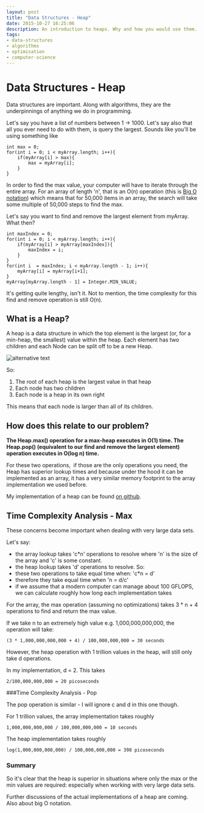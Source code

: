 ```yaml
---
layout: post
title: "Data Structures - Heap"
date: 2015-10-27 16:25:06
description: An introduction to heaps. Why and how you would use them.
tags: 
- data-structures
- algorithms
- optimisation
- computer-science
---
```

# Data Structures - Heap

Data structures are important. Along with algorithms, they are the underpinnings of anything we do in programming.

Let's say you have a list of numbers between 1 -> 1000. Let's say also that all you ever need to do with them, is query the largest. Sounds like you'll be using something like

```
int max = 0;
for(int i = 0; i < myArray.length; i++){
    if(myArray[i] > max){
        max = myArray[i];
    }
}
```

In order to find the max value, your computer will have to iterate through the entire array. For an array of length 'n', that is an O(n) operation (this is [Big O notation](https://en.wikipedia.org/wiki/Big_O_notation)) which means that for 50,000 items in an array, the search will take some multiple of 50,000 steps to find the max.  

Let's say you want to find and remove the largest element from myArray. What then?  

```
int maxIndex = 0;
for(int i = 0; i < myArray.length; i++){
    if(myArray[i] > myArray[maxIndex]){
        maxIndex = i;
    }
}
for(int i  = maxIndex; i < myArray.length - 1; i++){
    myArray[i] = myArray[i+1];
}
myArray[myArray.length - 1] = Integer.MIN_VALUE;

```
  
It's getting quite lengthy, isn't it. Not to mention, the time complexity for this find and remove operation is still O(n).  

## What is a Heap?

A heap is a data structure in which the top element is the largest (or, for a min-heap, the smallest) value within the heap. Each element has two children and each Node can be split off to be a new Heap.

![alternative text](https://upload.wikimedia.org/wikipedia/commons/thumb/3/38/Max-Heap.svg/480px-Max-Heap.svg.png)

So:
1.  The root of each heap is the largest value in that heap
2.  Each node has two children
3.  Each node is a heap in its own right

This means that each node is larger than all of its children.

## How does this relate to our problem?

**The Heap.max() operation for a max-heap executes in O(1) time. The Heap.pop() (equivalent to our find and remove the largest element) operation executes in O(log n) time.**

For these two operations,  if those are the only operations you need, the Heap has superior lookup times and because under the hood it can be implemented as an array, it has a very similar memory footprint to the array implementation we used before.

My implementation of a heap can be found [on github](https://github.com/cohen990/Heap).

## Time Complexity Analysis - Max

These concerns become important when dealing with very large data sets.

Let's say:
- the array lookup takes 'c*n' operations to resolve where 'n' is the size of the array and 'c' is some constant.
- the heap lookup takes 'd' operations to resolve.
So:
- these two operations to take equal time when: 'c*n = d'
- therefore they take equal time when 'n = d/c'
- if we assume that a modern computer can manage about 100 GFLOPS, we can calculate roughly how long each implementation takes

For the array, the max operation (assuming no optimizations) takes 3 * n + 4 operations to find and return the max value.

If we take n to an extremely high value e.g. 1,000,000,000,000, the operation will take:

```
(3 * 1,000,000,000,000 + 4) / 100,000,000,000 = 30 seconds
```

However, the heap operation with 1 trillion values in the heap, will still only take d operations.

In my implementation, d = 2\. This takes 

```
2/100,000,000,000 = 20 picoseconds
```

###Time Complexity Analysis - Pop

The pop operation is similar - I will ignore c and d in this one though.

For 1 trillion values, the array implementation takes roughly 

```
1,000,000,000,000 / 100,000,000,000 = 10 seconds
```

The heap implementation takes roughly 

```
log(1,000,000,000,000) / 100,000,000,000 = 398 picoseconds  
```

### Summary

So it's clear that the heap is superior in situations where only the max or the min values are required: especially when working with very large data sets.

Further discussions of the actual implementations of a heap are coming. Also about big O notation.
